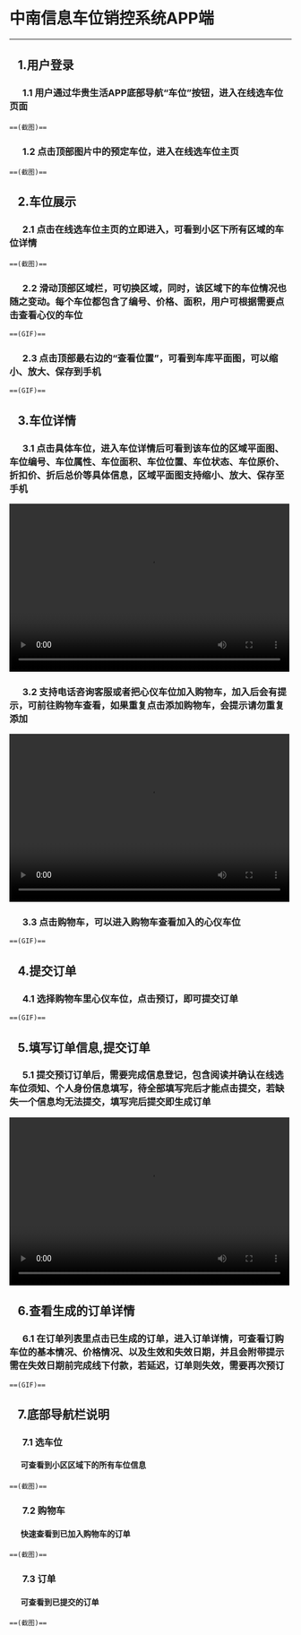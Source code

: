 # 中南信息车位销控系统APP端
---
## &nbsp;&nbsp;&nbsp;1.用户登录
### &nbsp;&nbsp;&nbsp;&nbsp;&nbsp;&nbsp;1.1&nbsp;用户通过华贵生活APP底部导航“车位”按钮，进入在线选车位页面
    ==(截图)==
### &nbsp;&nbsp;&nbsp;&nbsp;&nbsp;&nbsp;1.2&nbsp;点击顶部图片中的预定车位，进入在线选车位主页
    ==(截图)==
## &nbsp;&nbsp;&nbsp;2.车位展示
### &nbsp;&nbsp;&nbsp;&nbsp;&nbsp;&nbsp;2.1&nbsp;点击在线选车位主页的立即进入，可看到小区下所有区域的车位详情
    ==(截图)==
### &nbsp;&nbsp;&nbsp;&nbsp;&nbsp;&nbsp;2.2&nbsp;滑动顶部区域栏，可切换区域，同时，该区域下的车位情况也随之变动。每个车位都包含了编号、价格、面积，用户可根据需要点击查看心仪的车位
    ==(GIF)==
### &nbsp;&nbsp;&nbsp;&nbsp;&nbsp;&nbsp;2.3&nbsp;点击顶部最右边的“查看位置”，可看到车库平面图，可以缩小、放大、保存到手机
    ==(GIF)==
## &nbsp;&nbsp;&nbsp;3.车位详情 
### &nbsp;&nbsp;&nbsp;&nbsp;&nbsp;&nbsp;3.1&nbsp;点击具体车位，进入车位详情后可看到该车位的区域平面图、车位编号、车位属性、车位面积、车位位置、车位状态、车位原价、折扣价、折后总价等具体信息，区域平面图支持缩小、放大、保存至手机

<html>
<video src="" controls="controls" width="500" height="300">您的浏览器不支持播放该视频！</video>
</html>

### &nbsp;&nbsp;&nbsp;&nbsp;&nbsp;&nbsp;3.2&nbsp;支持电话咨询客服或者把心仪车位加入购物车，加入后会有提示，可前往购物车查看，如果重复点击添加购物车，会提示请勿重复添加

<html>
<video src="" controls="controls" width="500" height="300">您的浏览器不支持播放该视频！</video>
</html>

### &nbsp;&nbsp;&nbsp;&nbsp;&nbsp;&nbsp;3.3&nbsp;点击购物车，可以进入购物车查看加入的心仪车位
    ==(GIF)==
## &nbsp;&nbsp;&nbsp;4.提交订单 
### &nbsp;&nbsp;&nbsp;&nbsp;&nbsp;&nbsp;4.1&nbsp;选择购物车里心仪车位，点击预订，即可提交订单
    ==(GIF)==
## &nbsp;&nbsp;&nbsp;5.填写订单信息,提交订单
### &nbsp;&nbsp;&nbsp;&nbsp;&nbsp;&nbsp;5.1&nbsp;提交预订订单后，需要完成信息登记，包含阅读并确认在线选车位须知、个人身份信息填写，待全部填写完后才能点击提交，若缺失一个信息均无法提交，填写完后提交即生成订单

<html>
<video src="" controls="controls" width="500" height="300">您的浏览器不支持播放该视频！</video>
</html>

## &nbsp;&nbsp;&nbsp;6.查看生成的订单详情 
### &nbsp;&nbsp;&nbsp;&nbsp;&nbsp;&nbsp;6.1&nbsp;在订单列表里点击已生成的订单，进入订单详情，可查看订购车位的基本情况、价格情况、以及生效和失效日期，并且会附带提示需在失效日期前完成线下付款，若延迟，订单则失效，需要再次预订    
    ==(GIF)==
## &nbsp;&nbsp;&nbsp;7.底部导航栏说明
### &nbsp;&nbsp;&nbsp;&nbsp;&nbsp;&nbsp;7.1&nbsp;选车位
#### &nbsp;&nbsp;&nbsp;&nbsp;&nbsp;&nbsp;可查看到小区区域下的所有车位信息
    ==(截图)==
### &nbsp;&nbsp;&nbsp;&nbsp;&nbsp;&nbsp;7.2&nbsp;购物车
#### &nbsp;&nbsp;&nbsp;&nbsp;&nbsp;&nbsp;快速查看到已加入购物车的订单
    ==(截图)==
### &nbsp;&nbsp;&nbsp;&nbsp;&nbsp;&nbsp;7.3&nbsp;订单
#### &nbsp;&nbsp;&nbsp;&nbsp;&nbsp;&nbsp;可查看到已提交的订单
    ==(截图)==
